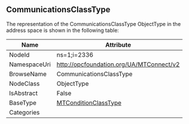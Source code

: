 <!-- objecttype -->
## CommunicationsClassType
  
<!-- end of text -->
The representation of the CommunicationsClassType ObjectType in the address space is shown in the following table:  

|Name|Attribute|
|---|---|
|NodeId|ns=1;i=2336|
|NamespaceUri|http://opcfoundation.org/UA/MTConnect/v2|
|BrowseName|CommunicationsClassType|
|NodeClass|ObjectType|
|IsAbstract|False|
|BaseType|[MTConditionClassType](../../ObjectTypes/MTConditionClassType/readme.md)|
|Categories||

